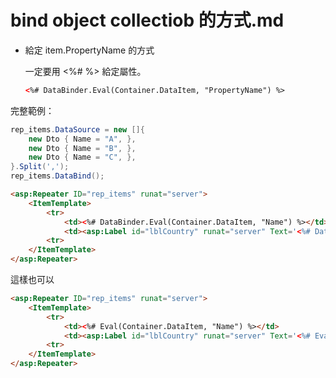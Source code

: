 # bind object collectiob 的方式.md

-   給定 item.PropertyName 的方式

    一定要用 <%# %> 給定屬性。

    ```html
    <%# DataBinder.Eval(Container.DataItem, "PropertyName") %>
    ```

完整範例：

```cs
rep_items.DataSource = new []{ 
    new Dto { Name = "A", },
    new Dto { Name = "B", },
    new Dto { Name = "C", },
}.Split(',');
rep_items.DataBind();
```

```html
<asp:Repeater ID="rep_items" runat="server">
    <ItemTemplate>
        <tr>
            <td><%# DataBinder.Eval(Container.DataItem, "Name") %></td>
            <td><asp:Label id="lblCountry" runat="server" Text='<%# DataBinder.Eval(Container.DataItem, "Name") %>' /></td>
        <tr>
    </ItemTemplate>
</asp:Repeater>
```

這樣也可以


```html
<asp:Repeater ID="rep_items" runat="server">
    <ItemTemplate>
        <tr>
            <td><%# Eval(Container.DataItem, "Name") %></td>
            <td><asp:Label id="lblCountry" runat="server" Text='<%# Eval(Container.DataItem, "Name") %>' /></td>
        <tr>
    </ItemTemplate>
</asp:Repeater>
```